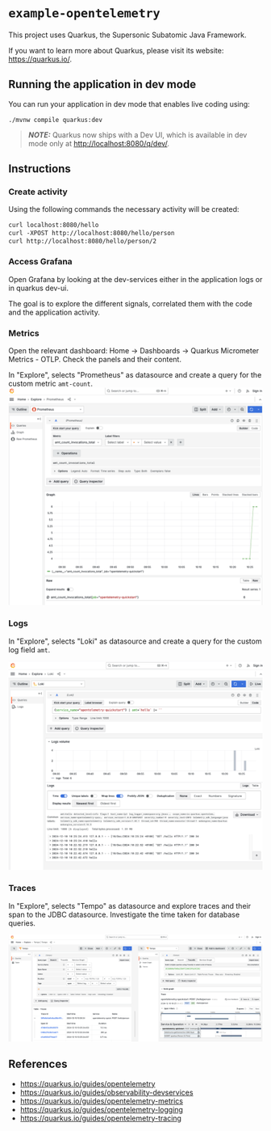 # `example-opentelemetry`
This project uses Quarkus, the Supersonic Subatomic Java Framework.

If you want to learn more about Quarkus, please visit its website: <https://quarkus.io/>.

## Running the application in dev mode

You can run your application in dev mode that enables live coding using:

```shell script
./mvnw compile quarkus:dev
```

> **_NOTE:_**  Quarkus now ships with a Dev UI, which is available in dev mode only at <http://localhost:8080/q/dev/>.

## Instructions

### Create activity
Using the following commands the necessary activity will be created:
```
curl localhost:8080/hello
curl -XPOST http://localhost:8080/hello/person
curl http://localhost:8080/hello/person/2
```
### Access Grafana
Open Grafana by looking at the dev-services either in the application logs or in quarkus dev-ui.

The goal is to explore the different signals, correlated them with the code and the application activity.

### Metrics

Open the relevant dashboard: Home -> Dashboards -> Quarkus Micrometer Metrics - OTLP.
Check the panels and their content.

In "Explore", selects "Prometheus" as datasource and create a query for the custom metric `amt-count`.
![img.png](img.png)


### Logs

In "Explore", selects "Loki" as datasource and create a query for the custom log field `amt`.

![img_1.png](img_1.png)

### Traces

In "Explore", selects "Tempo" as datasource and explore traces and their span to the JDBC datasource. Investigate the time taken for database queries.

![img_2.png](img_2.png)

## References
* https://quarkus.io/guides/opentelemetry
* https://quarkus.io/guides/observability-devservices
* https://quarkus.io/guides/opentelemetry-metrics
* https://quarkus.io/guides/opentelemetry-logging
* https://quarkus.io/guides/opentelemetry-tracing

